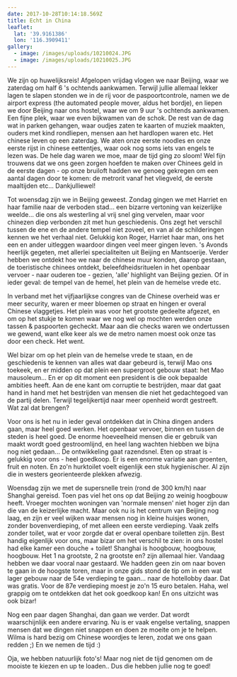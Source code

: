 ```yaml
---
date: 2017-10-28T10:14:18.569Z
title: Echt in China
leaflet:
  lat: '39.9161386'
  lon: '116.3909411'
gallery:
  - image: /images/uploads/10210024.JPG
  - image: /images/uploads/10210025.JPG
---
```

We zijn op huwelijksreis! Afgelopen vrijdag vlogen we naar Beijing, waar we zaterdag om half 6 's ochtends aankwamen. Terwijl jullie allemaal lekker lagen te slapen stonden we in de rij voor de paspoortcontrole, namen we de airport express (the automated people mover, aldus het bordje), en liepen we door Beijing naar ons hostel, waar we om 9 uur 's ochtends aankwamen. Een fijne plek, waar we even bijkwamen van de schok. De rest van de dag wat in parken gehangen, waar oudjes zaten te kaarten of muziek maakten, ouders met kind rondliepen, mensen aan het hardlopen waren etc. Het chinese leven op een zaterdag. We aten onze eerste noodles en onze eerste rijst in chinese eettentjes, waar ook nog soms iets van engels te lezen was. De hele dag waren we moe, maar de tijd ging zo sloom! Wel fijn trouwens dat we ons geen zorgen hoefden te maken over Chinees geld in de eerste dagen - op onze bruiloft hadden we genoeg gekregen om een aantal dagen door te komen: de metrorit vanaf het vliegveld, de eerste maaltijden etc... Dankjulliewel!

Tot woensdag zijn we in Beijing geweest. Zondag gingen we met Harriet en haar familie naar de verboden stad... een bizarre vertoning van keizerlijke weelde... die ons als westerling al vrij snel ging vervelen, maar voor chinezen diep verbonden zit met hun geschiedenis. Ons zegt het verschil tussen de ene en de andere tempel niet zoveel, en van al de schilderingen kennen we het verhaal niet. Gelukkig kon Roger, Harriet haar man, ons het een en ander uitleggen waardoor dingen veel meer gingen leven. 's Avonds heerlijk gegeten, met allerlei specialiteiten uit Beijing en Mantsoerije. Verder hebben we ontdekt hoe we naar de chinese muur konden, daarop gestaan, de toeristische chinees ontdekt, beleefdheidsrituelen in het openbaar vervoer - naar ouderen toe - gezien, 'alle' highlight van Beijing gezien. Of in ieder geval: de tempel van de hemel, het plein van de hemelse vrede etc. 

In verband met het vijfjaarlijkse congres van de Chinese overheid was er meer security, waren er meer bloemen op straat en hingen er overal Chinese vlaggetjes. Het plein was voor het grootste gedeelte afgezet, en om op het stukje te komen waar we nog wel op mochten werden onze tassen & paspoorten gecheckt. Maar aan die checks waren we ondertussen we gewend, want elke keer als we de metro namen moest ook onze tas door een check. Het went. 

Wel bizar om op het plein van de hemelse vrede te staan, en de geschiedenis te kennen van alles wat daar gebeurd is, terwijl Mao ons toekeek, en er midden op dat plein een supergroot gebouw staat: het Mao mausoleum... En er op dit moment een president is die ook bepaalde ambities heeft. Aan de ene kant om corruptie te bestrijden, maar dat gaat hand in hand met het bestrijden van mensen die niet het gedachtegoed van de partij delen. Terwijl tegelijkertijd naar meer openheid wordt gestreeft. Wat zal dat brengen?

Voor ons is het nu in ieder geval ontdekken dat in China dingen anders gaan, maar heel goed werken. Het openbaar vervoer, binnen en tussen de steden is heel goed. De enorme hoeveelheid mensen die er gebruik van maakt wordt goed gestroomlijnd, en heel lang wachten hiebben we bijna nog niet gedaan... De ontwikkeling gaat razendsnel. Eten op straat is - gelukkig voor ons - heel goedkoop. Er is een enorme variatie aan groenten, fruit en noten. En zo'n hurktoilet voelt eigenlijk een stuk hygienischer. Al zijn die in westers georienteerde plekken afwezig. 

Woensdag zijn we met de supersnelle trein (rond de 300 km/h) naar Shanghai gereisd. Toen pas viel het ons op dat Beijing zo weinig hoogbouw heeft. Vroeger mochten woningen van 'normale mensen' niet hoger zijn dan die van de keizerlijke macht. Maar ook nu is het centrum van Beijing nog laag, en zijn er veel wijken waar mensen nog in kleine huisjes wonen, zonder bovenverdieping, of met alleen een eerste verdieping. Vaak zelfs zonder toilet, wat er voor zorgde dat er overal openbare toiletten zijn. Best handig eigenlijk voor ons, maar bizar om het verschil te zien: in ons hostel had elke kamer een douche + toilet! Shanghai is hoogbouw, hoogbouw, hoogbouw. Het 1 na grootste, 2 na grootste en? zijn allemaal hier. Vandaag hebben we daar vooral naar gestaard. We hadden geen zin om naar boven te gaan in de hoogste toren, maar in onze gids stond de tip om in een wat lager gebouw naar de 54e verdieping te gaan... naar de hotellobby daar. Dat was gratis. Voor de 87e verdieping moest je zo'n 15 euro betalen. Haha, wel grappig om te ontdekken dat het ook goedkoop kan! En ons uitzicht was ook bizar!

Nog een paar dagen Shanghai, dan gaan we verder. Dat wordt waarschijnlijk een andere ervaring. Nu is er vaak engelse vertaling, snappen mensen dat we dingen niet snappen en doen ze moeite om je te helpen. Wilma is hard bezig om Chinese woordjes te leren, zodat we ons gaan redden ;) En we nemen de tijd :)

Oja, we hebben natuurlijk foto's! Maar nog niet de tijd genomen om de mooiste te kiezen en up te loaden.. Dus die hebben jullie nog te goed!
